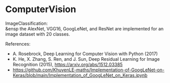 # ComputerVision
ImageClassification:  
&ensp the AlexNet, VGG16, GoogLeNet, and ResNet are implemented for an image dataset with 20 classes.  
  
References:  
- A. Rosebrock, Deep Learning for Computer Vision with Python (2017)
- K. He, X. Zhang, S. Ren, and J. Sun, Deep Residual Learning for Image Recognition (2015), https://arxiv.org/abs/1512.03385
- https://github.com/KhuyenLE-maths/Implementation-of-GoogLeNet-on-Keras/blob/main/Implementation_of_GoogLeNet_on_Keras.ipynb
